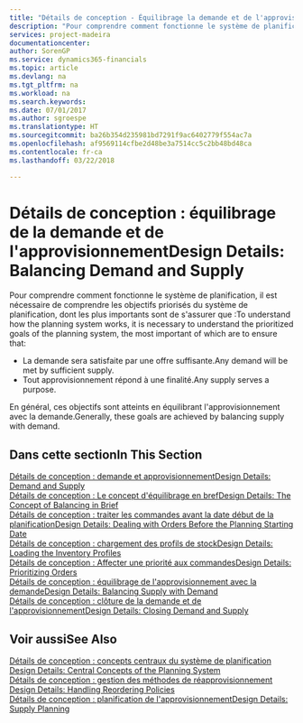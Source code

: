 ```yaml
---
title: "Détails de conception - Équilibrage la demande et de l'approvisionnement | Microsoft Docs"
description: "Pour comprendre comment fonctionne le système de planification, il est nécessaire de comprendre les objectifs priorisés du système de planification, dont les plus importants sont de s'assurer que toute demande est satisfaite par suffisamment d'approvisionnement et n'importe quel approvisionnement atteint un but."
services: project-madeira
documentationcenter: 
author: SorenGP
ms.service: dynamics365-financials
ms.topic: article
ms.devlang: na
ms.tgt_pltfrm: na
ms.workload: na
ms.search.keywords: 
ms.date: 07/01/2017
ms.author: sgroespe
ms.translationtype: HT
ms.sourcegitcommit: ba26b354d235981bd7291f9ac6402779f554ac7a
ms.openlocfilehash: af9569114cfbe2d48be3a7514cc5c2bb48bd48ca
ms.contentlocale: fr-ca
ms.lasthandoff: 03/22/2018

---
```

# <a name="design-details-balancing-demand-and-supply"></a><span data-ttu-id="ac8b4-103">Détails de conception : équilibrage de la demande et de l'approvisionnement</span><span class="sxs-lookup"><span data-stu-id="ac8b4-103">Design Details: Balancing Demand and Supply</span></span>
<span data-ttu-id="ac8b4-104">Pour comprendre comment fonctionne le système de planification, il est nécessaire de comprendre les objectifs priorisés du système de planification, dont les plus importants sont de s'assurer que :</span><span class="sxs-lookup"><span data-stu-id="ac8b4-104">To understand how the planning system works, it is necessary to understand the prioritized goals of the planning system, the most important of which are to ensure that:</span></span>  

- <span data-ttu-id="ac8b4-105">La demande sera satisfaite par une offre suffisante.</span><span class="sxs-lookup"><span data-stu-id="ac8b4-105">Any demand will be met by sufficient supply.</span></span>  
- <span data-ttu-id="ac8b4-106">Tout approvisionnement répond à une finalité.</span><span class="sxs-lookup"><span data-stu-id="ac8b4-106">Any supply serves a purpose.</span></span>  

 <span data-ttu-id="ac8b4-107">En général, ces objectifs sont atteints en équilibrant l'approvisionnement avec la demande.</span><span class="sxs-lookup"><span data-stu-id="ac8b4-107">Generally, these goals are achieved by balancing supply with demand.</span></span>  

## <a name="in-this-section"></a><span data-ttu-id="ac8b4-108">Dans cette section</span><span class="sxs-lookup"><span data-stu-id="ac8b4-108">In This Section</span></span>  
[<span data-ttu-id="ac8b4-109">Détails de conception : demande et approvisionnement</span><span class="sxs-lookup"><span data-stu-id="ac8b4-109">Design Details: Demand and Supply</span></span>](design-details-demand-and-supply.md)  
[<span data-ttu-id="ac8b4-110">Détails de conception : Le concept d'équilibrage en bref</span><span class="sxs-lookup"><span data-stu-id="ac8b4-110">Design Details: The Concept of Balancing in Brief</span></span>](design-details-the-concept-of-balancing-in-brief.md)  
[<span data-ttu-id="ac8b4-111">Détails de conception : traiter les commandes avant la date début de la planification</span><span class="sxs-lookup"><span data-stu-id="ac8b4-111">Design Details: Dealing with Orders Before the Planning Starting Date</span></span>](design-details-dealing-with-orders-before-the-planning-starting-date.md)  
[<span data-ttu-id="ac8b4-112">Détails de conception : chargement des profils de stock</span><span class="sxs-lookup"><span data-stu-id="ac8b4-112">Design Details: Loading the Inventory Profiles</span></span>](design-details-loading-the-inventory-profiles.md)  
[<span data-ttu-id="ac8b4-113">Détails de conception : Affecter une priorité aux commandes</span><span class="sxs-lookup"><span data-stu-id="ac8b4-113">Design Details: Prioritizing Orders</span></span>](design-details-prioritizing-orders.md)  
[<span data-ttu-id="ac8b4-114">Détails de conception : équilibrage de l'approvisionnement avec la demande</span><span class="sxs-lookup"><span data-stu-id="ac8b4-114">Design Details: Balancing Supply with Demand</span></span>](design-details-balancing-supply-with-demand.md)  
[<span data-ttu-id="ac8b4-115">Détails de conception : clôture de la demande et de l'approvisionnement</span><span class="sxs-lookup"><span data-stu-id="ac8b4-115">Design Details: Closing Demand and Supply</span></span>](design-details-closing-demand-and-supply.md)  

## <a name="see-also"></a><span data-ttu-id="ac8b4-116">Voir aussi</span><span class="sxs-lookup"><span data-stu-id="ac8b4-116">See Also</span></span>  
 <span data-ttu-id="ac8b4-117">[Détails de conception : concepts centraux du système de planification](design-details-central-concepts-of-the-planning-system.md) </span><span class="sxs-lookup"><span data-stu-id="ac8b4-117">[Design Details: Central Concepts of the Planning System](design-details-central-concepts-of-the-planning-system.md) </span></span>  
 <span data-ttu-id="ac8b4-118">[Détails de conception : gestion des méthodes de réapprovisionnement](design-details-handling-reordering-policies.md) </span><span class="sxs-lookup"><span data-stu-id="ac8b4-118">[Design Details: Handling Reordering Policies](design-details-handling-reordering-policies.md) </span></span>  
 [<span data-ttu-id="ac8b4-119">Détails de conception : planification de l'approvisionnement</span><span class="sxs-lookup"><span data-stu-id="ac8b4-119">Design Details: Supply Planning</span></span>](design-details-supply-planning.md)

